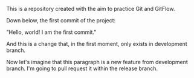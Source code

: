 This is a repository created with the aim to practice Git and GitFlow. 

Down below, the first commit of the project:

"Hello, world! I am the first commit."

And this is a change that, in the first moment, only exists in development branch.

Now let's imagine that this paragraph is a new feature from development branch. I'm going to pull request it within the release branch.